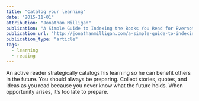 ```yaml
---
title: "Catalog your learning"
date: "2015-11-01"
attribution: "Jonathan Milligan"
publication: "A Simple Guide to Indexing the Books You Read for Evernote"
publication_url: "http://jonathanmilligan.com/a-simple-guide-to-indexing-the-books-you-read-for-evernote/"
publication_type: "article"
tags:
  - learning
  - reading
---
```


An active reader strategically catalogs his learning so he can benefit others in the future. You should always be preparing. Collect stories, quotes, and ideas as you read because you never know what the future holds. When opportunity arises, it’s too late to prepare.
